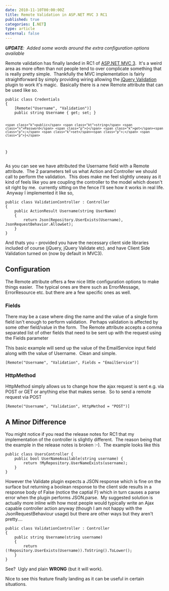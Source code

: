 ```yaml
---
date: 2010-11-10T00:00:00Z
title: Remote Validation in ASP.NET MVC 3 RC1
published: true
categories: [.NET]
type: article
external: false
---
```

<p><em><strong>UPDATE</strong>:  Added some words around the extra configuration options available</em></p><p>Remote validation has finally landed in RC1 of <a href="http://weblogs.asp.net/scottgu/archive/2010/11/09/announcing-the-asp-net-mvc-3-release-candidate.aspx">ASP.NET  MVC 3</a>.  It's a weird area as more often than not people tend to over  complicate something that is really pretty simple.  Thankfully the MVC  implementation is fairly straightforward by simply providing wiring allowing the <a href="http://bassistance.de/jquery-plugins/jquery-plugin-validation/">jQuery  Validation</a> plugin to work it's magic.  Basically there is a new Remote attribute that can be used  like so.</p><p></p><div class="highlight"><pre><code><span class="k">public</span> <span class="k">class</span> <span class="nc">Credentials</span>
<span class="p">{</span>    
<span class="na">    [Remote("Username", "Validation")]</span>
    <span class="k">public</span> <span class="kt">string</span> <span class="n">Username</span> <span class="p">{</span> <span class="k">get</span><span class="p">;</span> <span class="k">set</span><span class="p">;</span> <span class="p">}</span>
    
    <span class="k">public</span> <span class="kt">string</span> <span class="n">Password</span> <span class="p">{</span> <span class="k">get</span><span class="p">;</span> <span class="k">set</span><span class="p">;</span> <span class="p">}</span>
<span class="p">}</span>
</code></pre></div>
<p>As you can see we have attributed the Username field with a Remote  attribute.  The 2 parameters tell us what Action and Controller we should call  to perform the validation.  This does make me feel slightly uneasy as it kind of feels like you are coupling the controller to the model which doesn't sit right by me.  currently sitting on the fence I'll see how it works in real life.  Anyway I implemented it like so,</p><p></p><div class="highlight"><pre><code><span class="k">public</span> <span class="k">class</span> <span class="nc">ValidationController</span> <span class="p">:</span> <span class="n">Controller</span>
<span class="p">{</span>
    <span class="k">public</span> <span class="n">ActionResult</span> <span class="nf">Username</span><span class="p">(</span><span class="kt">string</span> <span class="n">UserName</span><span class="p">)</span>
    <span class="p">{</span>
        <span class="k">return</span> <span class="nf">Json</span><span class="p">(</span><span class="n">Repository</span><span class="p">.</span><span class="n">UserExists</span><span class="p">(</span><span class="n">Username</span><span class="p">),</span> <span class="n">JsonRequestBehavior</span><span class="p">.</span><span class="n">AllowGet</span><span class="p">);</span>
    <span class="p">}</span>
<span class="p">}</span>
</code></pre></div>
<p>And thats you - provided you have the necessary client side libraries included  of course (jQuery, jQuery Validate etc). and have Client Side Validation turned on (now by default in MVC3).</p><h2>Configuration</h2><p>The Remote attribute offers a few nice little configuration options to make  things easier.  The typical ones are there such as ErrorMessage, ErrorResource  etc. but there are a few specific ones as well.</p><h3>Fields</h3><p>There may be a case where ding the name and the value of a single form field  isn't enough to perform validation.  Perhaps validation is affected by some  other field/value in the form.  The Remote attribute accepts a comma separated  list of other fields that need to be sent up with the request using the Fields  parameter</p><p>This basic example will send up the value of the EmailService input field  along with the value of Username.  Clean and simple.</p><p></p><div class="highlight"><pre><code><span class="na">[Remote("Username", "Validation", Fields = "EmailService")]</span>
</code></pre></div>
<h3>HttpMethod</h3><p>HttpMethod simply allows us to change how the ajax request is sent e.g. via  POST or GET or anything else that makes sense.  So to send a remote request via  POST</p><p></p><div class="highlight"><pre><code><span class="na">[Remote("Username", "Validation", HttpMethod = "POST")]</span>
</code></pre></div>
<h2>A Minor Difference</h2><p>You might notice if you read the release notes for RC1 that my implementation  of the controller is slightly different.  The reason being that the example in  the release notes is broken :-).  The example looks like this</p><p></p><div class="highlight"><pre><code><span class="k">public</span> <span class="k">class</span> <span class="nc">UsersController</span> <span class="p">{</span>
    <span class="k">public</span> <span class="kt">bool</span> <span class="nf">UserNameAvailable</span><span class="p">(</span><span class="kt">string</span> <span class="n">username</span><span class="p">)</span> <span class="p">{</span>
        <span class="k">return</span> <span class="p">!</span><span class="n">MyRepository</span><span class="p">.</span><span class="n">UserNameExists</span><span class="p">(</span><span class="n">username</span><span class="p">);</span>
    <span class="p">}</span>
<span class="p">}</span>
</code></pre></div>
<p>However the Validate plugin expects a JSON response which is fine on the  surface but returning a boolean response to the client side results in a  response body of False (notice the captial F) which in turn causes a parse error  when the plugin performs JSON.parse.  My suggested solution is actually more  inline with how most people would typically write an Ajax capable controller  action anyway (though I am not happy with the JsonRequestBehaviour usage) but  there are other ways but they aren't pretty....</p><p><div class="highlight"><pre><code><span class="k">public</span> <span class="k">class</span> <span class="nc">ValidationController</span> <span class="p">:</span> <span class="n">Controller</span>
<span class="p">{</span>        
    <span class="k">public</span> <span class="kt">string</span> <span class="nf">Username</span><span class="p">(</span><span class="kt">string</span> <span class="n">username</span><span class="p">)</span>
    <span class="p">{</span>
        <span class="k">return</span> <span class="p">(!</span><span class="n">Repository</span><span class="p">.</span><span class="n">UserExists</span><span class="p">(</span><span class="n">Username</span><span class="p">)).</span><span class="n">ToString</span><span class="p">().</span><span class="n">ToLower</span><span class="p">();</span>
    <span class="p">}</span>
<span class="p">}</span>
</code></pre></div>
</p><p>See?  Ugly and plain <strong>WRONG</strong> (but it will work).</p><p>Nice to see this feature finally landing as it can be useful in certain  situations.</p>